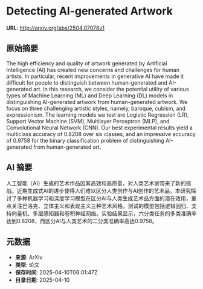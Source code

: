 # Detecting AI-generated Artwork

**URL**: http://arxiv.org/abs/2504.07078v1

## 原始摘要

The high efficiency and quality of artwork generated by Artificial
Intelligence (AI) has created new concerns and challenges for human artists. In
particular, recent improvements in generative AI have made it difficult for
people to distinguish between human-generated and AI-generated art. In this
research, we consider the potential utility of various types of Machine
Learning (ML) and Deep Learning (DL) models in distinguishing AI-generated
artwork from human-generated artwork. We focus on three challenging artistic
styles, namely, baroque, cubism, and expressionism. The learning models we test
are Logistic Regression (LR), Support Vector Machine (SVM), Multilayer
Perceptron (MLP), and Convolutional Neural Network (CNN). Our best experimental
results yield a multiclass accuracy of 0.8208 over six classes, and an
impressive accuracy of 0.9758 for the binary classification problem of
distinguishing AI-generated from human-generated art.


## AI 摘要

人工智能（AI）生成的艺术作品因其高效和高质量，对人类艺术家带来了新的挑战。近期生成式AI的进步使得人们难以区分人类创作与AI创作的艺术品。本研究探讨了多种机器学习和深度学习模型在区分AI与人类生成艺术品方面的潜在效用，重点关注巴洛克、立体主义和表现主义三种艺术风格。测试的模型包括逻辑回归、支持向量机、多层感知器和卷积神经网络。实验结果显示，六分类任务的多类准确率达到0.8208，而区分AI与人类艺术的二分类准确率高达0.9758。

## 元数据

- **来源**: ArXiv
- **类型**: 论文
- **保存时间**: 2025-04-10T06:01:47Z
- **目录日期**: 2025-04-10
